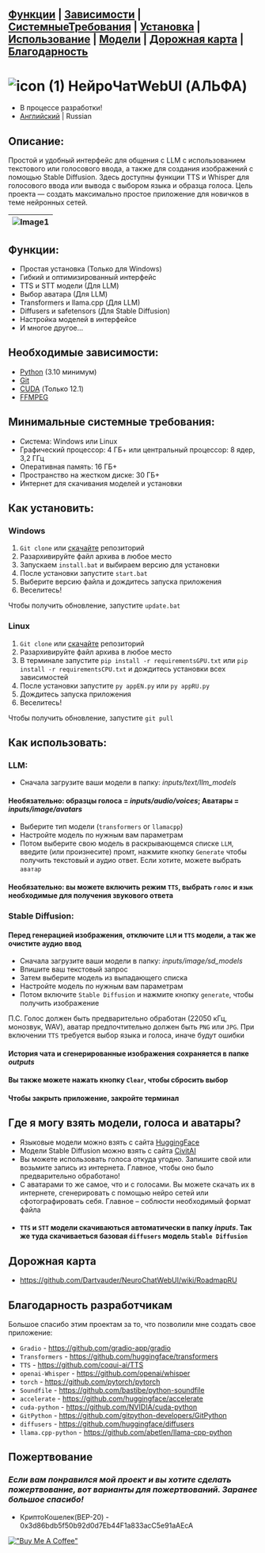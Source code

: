 ## [Функции](/#Функции) | [Зависимости](/#Необходимые-зависимости) | [СистемныеТребования](/#Минимальные-системные-требования) | [Установка](/#Как-установить) | [Использование](/#Как-использовать) | [Модели](/#Где-я-могу-взять-модели-голоса-и-аватары) | [Дорожная карта](/#Дорожная-карта) | [Благодарность](/#Благодарность-разработчикам)

# ![icon (1)](https://github.com/Dartvauder/NeuroChatWebUI/assets/140557322/e3c1d95a-828f-4a65-bea6-64c336dbe6fa)  НейроЧатWebUI (АЛЬФА)
* В процессе разработки!
* [Английский](/README.md) | Russian

## Описание:

Простой и удобный интерфейс для общения с LLM с использованием текстового или голосового ввода, а также для создания изображений с помощью Stable Diffusion. Здесь доступны функции TTS и Whisper для голосового ввода или вывода с выбором языка и образца голоса. Цель проекта — создать максимально простое приложение для новичков в теме нейронных сетей.

|![Image1](https://github.com/Dartvauder/NeuroChatWebUI/assets/140557322/098c9b93-253d-44e7-9d34-dd4fe3317b41) |
|:---:|

## Функции:

* Простая установка (Только для Windows)
* Гибкий и оптимизированный интерфейс
* TTS и STT модели (Для LLM)
* Выбор аватара (Для LLM)
* Transformers и llama.cpp (Для LLM)
* Diffusers и safetensors (Для Stable Diffusion)
* Настройка моделей в интерфейсе
* И многое другое...

## Необходимые зависимости:

* [Python](https://www.python.org/downloads/) (3.10 минимум)
* [Git](https://git-scm.com/downloads)
* [CUDA](https://developer.nvidia.com/cuda-downloads) (Только 12.1)
* [FFMPEG](https://ffmpeg.org/download.html)

## Минимальные системные требования:

* Система: Windows или Linux
* Графический процессор: 4 ГБ+ или центральный процессор: 8 ядер, 3,2 ГГц
* Оперативная память: 16 ГБ+
* Пространство на жестком диске: 30 ГБ+
* Интернет для скачивания моделей и установки

## Как установить:

### Windows

1) `Git clone` или [скачайте](https://github.com/Dartvauder/NeuroChatWebUI/archive/refs/tags/Alpha.zip) репозиторий
2) Разархивируйте файл архива в любое место
3) Запускаем `install.bat` и выбираем версию для установки
4) После установки запустите `start.bat`
5) Выберите версию файла и дождитесь запуска приложения
6) Веселитесь!

Чтобы получить обновление, запустите `update.bat`

### Linux

1) `Git clone` или [скачайте](https://github.com/Dartvauder/NeuroChatWebUI/archive/refs/tags/Alpha.zip) репозиторий
2) Разархивируйте файл архива в любое место
3) В терминале запустите `pip install -r requirementsGPU.txt` или `pip install -r requirementsCPU.txt` и дождитесь установки всех зависимостей
4) После установки запустите `py appEN.py` или `py appRU.py`
5) Дождитесь запуска приложения
6) Веселитесь!

Чтобы получить обновление, запустите `git pull`

## Как использовать:

### LLM:

* Сначала загрузите ваши модели в папку: *inputs/text/llm_models*
#### Необязательно: образцы голоса = *inputs/audio/voices*; Аватары = *inputs/image/avatars*
* Выберите тип модели (`transformers` or `llamacpp`)
* Настройте модель по нужным вам параметрам
* Потом выберите свою модель в раскрывающемся списке `LLM`, введите (или произнесите) промт, нажмите кнопку `Generate` чтобы получить текстовый и аудио ответ. Если хотите, можете выбрать `аватар`
#### Необязательно: вы можете включить режим `TTS`, выбрать `голос` и `язык` необходимые для получения звукового ответа

### Stable Diffusion:

#### Перед генерацией изображения, отключите `LLM` и `TTS` модели, а так же очистите аудио ввод

* Сначала загрузите ваши модели в папку: *inputs/image/sd_models*
* Впишите ваш текстовый запрос
* Затем выберите модель из выпадающего списка
* Настройте модель по нужным вам параметрам
* Потом включите `Stable Diffusion` и нажмите кнопку `generate`, чтобы получить изображение

П.С. Голос должен быть предварительно обработан (22050 кГц, монозвук, WAV), аватар предпочтительно должен быть `PNG` или `JPG`. При включении `TTS` требуется выбор языка и голоса, иначе будут ошибки

#### История чата и сгенерированные изображения сохраняется в папке *outputs*
#### Вы также можете нажать кнопку `Clear`, чтобы сбросить выбор
#### Чтобы закрыть приложение, закройте терминал

## Где я могу взять модели, голоса и аватары?

* Языковые модели можно взять с сайта [HuggingFace](https://huggingface.co/models)
* Модели Stable Diffusion можно взять с сайта [CivitAI](https://civitai.com/models)
* Вы можете использовать голоса откуда угодно. Запишите свой или возьмите запись из интернета. Главное, чтобы оно было предварительно обработано!
* С аватарами то же самое, что и с голосами. Вы можете скачать их в интернете, сгенерировать с помощью нейро сетей или сфотографировать себя. Главное – соблюсти необходимый формат файла
* #### `TTS` и `STT` модели скачиваються автоматически в папку *inputs*. Так же туда скачиваеться базовая `diffusers` модель `Stable Diffusion`

## Дорожная карта

* https://github.com/Dartvauder/NeuroChatWebUI/wiki/RoadmapRU

## Благодарность разработчикам

Большое спасибо этим проектам за то, что позволили мне создать свое приложение:

* `Gradio` - https://github.com/gradio-app/gradio
* `Transformers` - https://github.com/huggingface/transformers
* `TTS` - https://github.com/coqui-ai/TTS
* `openai-Whisper` - https://github.com/openai/whisper
* `torch` - https://github.com/pytorch/pytorch
* `Soundfile` - https://github.com/bastibe/python-soundfile
* `accelerate` - https://github.com/huggingface/accelerate
* `cuda-python` - https://github.com/NVIDIA/cuda-python
* `GitPython` - https://github.com/gitpython-developers/GitPython
* `diffusers` - https://github.com/huggingface/diffusers
* `llama.cpp-python` - https://github.com/abetlen/llama-cpp-python

## Пожертвование

### *Если вам понравился мой проект и вы хотите сделать пожертвование, вот варианты для пожертвований. Заранее большое спасибо!*

* КриптоКошелек(BEP-20) - 0x3d86bdb5f50b92d0d7Eb44F1a833acC5e91aAEcA

[!["Buy Me A Coffee"](https://www.buymeacoffee.com/assets/img/custom_images/orange_img.png)](https://www.buymeacoffee.com/Dartvauder)
